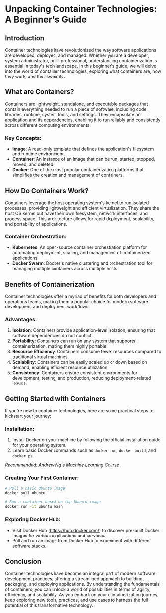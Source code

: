 # Unpacking Container Technologies: A Beginner's Guide

## Introduction

Container technologies have revolutionized the way software applications are developed, deployed, and managed. Whether you are a developer, system administrator, or IT professional, understanding containerization is essential in today's tech landscape. In this beginner's guide, we will delve into the world of container technologies, exploring what containers are, how they work, and their benefits.

## What are Containers?

Containers are lightweight, standalone, and executable packages that contain everything needed to run a piece of software, including code, libraries, runtime, system tools, and settings. They encapsulate an application and its dependencies, enabling it to run reliably and consistently across different computing environments.

### Key Concepts:
- **Image**: A read-only template that defines the application's filesystem and runtime environment.
- **Container**: An instance of an image that can be run, started, stopped, moved, and deleted.
- **Docker**: One of the most popular containerization platforms that simplifies the creation and management of containers.

## How Do Containers Work?

Containers leverage the host operating system's kernel to run isolated processes, providing lightweight and efficient virtualization. They share the host OS kernel but have their own filesystem, network interfaces, and process space. This architecture allows for rapid deployment, scalability, and portability of applications.

### Container Orchestration:
- **Kubernetes**: An open-source container orchestration platform for automating deployment, scaling, and management of containerized applications.
- **Docker Swarm**: Docker's native clustering and orchestration tool for managing multiple containers across multiple hosts.

## Benefits of Containerization

Container technologies offer a myriad of benefits for both developers and operations teams, making them a popular choice for modern software development and deployment workflows.

### Advantages:
1. **Isolation**: Containers provide application-level isolation, ensuring that software dependencies do not conflict.
2. **Portability**: Containers can run on any system that supports containerization, making them highly portable.
3. **Resource Efficiency**: Containers consume fewer resources compared to traditional virtual machines.
4. **Scalability**: Containers can be easily scaled up or down based on demand, enabling efficient resource utilization.
5. **Consistency**: Containers ensure consistent environments for development, testing, and production, reducing deployment-related issues.

## Getting Started with Containers

If you're new to container technologies, here are some practical steps to kickstart your journey:

### Installation:
1. Install Docker on your machine by following the official installation guide for your operating system.
2. Learn basic Docker commands such as `docker run`, `docker build`, and `docker ps`.

*Recommended: <a href="https://coursera.org/learn/machine-learning" target="_blank" rel="nofollow sponsored">Andrew Ng's Machine Learning Course</a>*


### Creating Your First Container:
```bash
# Pull a basic Ubuntu image
docker pull ubuntu

# Run a container based on the Ubuntu image
docker run -it ubuntu bash
```

### Exploring Docker Hub:
- Visit Docker Hub (https://hub.docker.com/) to discover pre-built Docker images for various applications and services.
- Pull and run an image from Docker Hub to experiment with different software stacks.

## Conclusion

Container technologies have become an integral part of modern software development practices, offering a streamlined approach to building, packaging, and deploying applications. By understanding the fundamentals of containers, you can unlock a world of possibilities in terms of agility, efficiency, and scalability. As you embark on your containerization journey, keep exploring new tools, practices, and use cases to harness the full potential of this transformative technology.